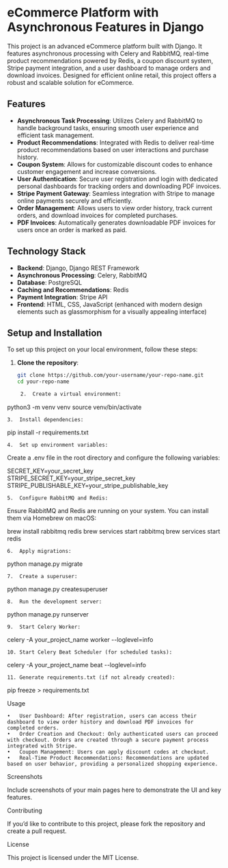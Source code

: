 # eCommerce Platform with Asynchronous Features in Django

This project is an advanced eCommerce platform built with Django. It features asynchronous processing with Celery and RabbitMQ, real-time product recommendations powered by Redis, a coupon discount system, Stripe payment integration, and a user dashboard to manage orders and download invoices. Designed for efficient online retail, this project offers a robust and scalable solution for eCommerce.

## Features

- **Asynchronous Task Processing**: Utilizes Celery and RabbitMQ to handle background tasks, ensuring smooth user experience and efficient task management.
- **Product Recommendations**: Integrated with Redis to deliver real-time product recommendations based on user interactions and purchase history.
- **Coupon System**: Allows for customizable discount codes to enhance customer engagement and increase conversions.
- **User Authentication**: Secure user registration and login with dedicated personal dashboards for tracking orders and downloading PDF invoices.
- **Stripe Payment Gateway**: Seamless integration with Stripe to manage online payments securely and efficiently.
- **Order Management**: Allows users to view order history, track current orders, and download invoices for completed purchases.
- **PDF Invoices**: Automatically generates downloadable PDF invoices for users once an order is marked as paid.

## Technology Stack

- **Backend**: Django, Django REST Framework
- **Asynchronous Processing**: Celery, RabbitMQ
- **Database**: PostgreSQL
- **Caching and Recommendations**: Redis
- **Payment Integration**: Stripe API
- **Frontend**: HTML, CSS, JavaScript (enhanced with modern design elements such as glassmorphism for a visually appealing interface)

## Setup and Installation

To set up this project on your local environment, follow these steps:

1. **Clone the repository**:
   ```bash
   git clone https://github.com/your-username/your-repo-name.git
   cd your-repo-name

	2.	Create a virtual environment:

python3 -m venv venv
source venv/bin/activate


	3.	Install dependencies:

pip install -r requirements.txt


	4.	Set up environment variables:
Create a .env file in the root directory and configure the following variables:

SECRET_KEY=your_secret_key
STRIPE_SECRET_KEY=your_stripe_secret_key
STRIPE_PUBLISHABLE_KEY=your_stripe_publishable_key


	5.	Configure RabbitMQ and Redis:
Ensure RabbitMQ and Redis are running on your system. You can install them via Homebrew on macOS:

brew install rabbitmq redis
brew services start rabbitmq
brew services start redis


	6.	Apply migrations:

python manage.py migrate


	7.	Create a superuser:

python manage.py createsuperuser


	8.	Run the development server:

python manage.py runserver


	9.	Start Celery Worker:

celery -A your_project_name worker --loglevel=info


	10.	Start Celery Beat Scheduler (for scheduled tasks):

celery -A your_project_name beat --loglevel=info


	11.	Generate requirements.txt (if not already created):

pip freeze > requirements.txt



Usage

	•	User Dashboard: After registration, users can access their dashboard to view order history and download PDF invoices for completed orders.
	•	Order Creation and Checkout: Only authenticated users can proceed with checkout. Orders are created through a secure payment process integrated with Stripe.
	•	Coupon Management: Users can apply discount codes at checkout.
	•	Real-Time Product Recommendations: Recommendations are updated based on user behavior, providing a personalized shopping experience.

Screenshots

Include screenshots of your main pages here to demonstrate the UI and key features.

Contributing

If you’d like to contribute to this project, please fork the repository and create a pull request.

License

This project is licensed under the MIT License.

